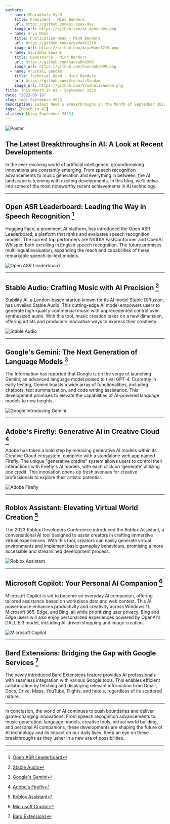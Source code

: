```yaml
---
authors:
  - name: Sharukhali Syed
    title: President - Mind Benders
    url: https://github.com/ai-apex-dev
    image_url: https://github.com/ai-apex-dev.png 
  - name: Arya Mane
    title: Publication Head - Mind Benders
    url: https://github.com/AryaMane1210
    image_url: https://github.com/AryaMane1210.png
  - name: Saurabha Sawant
    title: Opensource - Mind Benders
    url: https://github.com/Saurabha999
    image_url: https://github.com/Saurabha999.png
  - name: Vrushali Sandam
    title: Technical Head - Mind Benders
    url: https://github.com/VrushaliSandam
    image_url: https://github.com/VrushaliSandam.png
title: This Month in AI - September 2023
date: "2023-09-18"
slug: tmai-September-2023
description: Latest News & Breakthroughs in the Month of September 2023 in AI.
tags: [Month in AI]
aliases: [blog-September-2023]
---
```

![Poster](Poster.png)


## The Latest Breakthroughs in AI: A Look at Recent Developments

In the ever-evolving world of artificial intelligence, groundbreaking innovations are constantly emerging. From speech recognition advancements to music generation and everything in between, the AI landscape is teeming with exciting developments. In this blog, we'll delve into some of the most noteworthy recent achievements in AI technology.

<!--truncate-->

---

## Open ASR Leaderboard: Leading the Way in Speech Recognition [^1]

Hugging Face, a prominent AI platform, has introduced the Open ASR Leaderboard, a platform that ranks and evaluates speech recognition models. The current top performers are NVIDIA FastConformer and OpenAI Whisper, both excelling in English speech recognition. The future promises multilingual evaluation, expanding the reach and capabilities of these remarkable speech-to-text models.

![Open ASR Leaderboard](open-asr-leaderboard.png)

---

## Stable Audio: Crafting Music with AI Precision [^2]

Stability AI, a London-based startup known for its AI model Stable Diffusion, has unveiled Stable Audio. This cutting-edge AI model empowers users to generate high-quality commercial music with unprecedented control over synthesized audio. With this tool, music creation takes on a new dimension, offering artists and producers innovative ways to express their creativity.

![Stable Audio](stable-audio.png)

---

## Google's Gemini: The Next Generation of Language Models [^3]

The Information has reported that Google is on the verge of launching Gemini, an advanced language model poised to rival GPT-4. Currently in early testing, Gemini boasts a wide array of functionalities, including chatbots, text summarization, and code writing assistance. This development promises to elevate the capabilities of AI-powered language models to new heights.

![Google Introducing Gemini](google-intro-gemini.jpg)

---

## Adobe's Firefly: Generative AI in Creative Cloud [^4]

Adobe has taken a bold step by releasing generative AI models within its Creative Cloud ecosystem, complete with a standalone web app named Firefly. The unique "generative credits" system allows users to control their interactions with Firefly's AI models, with each click on 'generate' utilizing one credit. This innovation opens up fresh avenues for creative professionals to explore their artistic potential.

![Adobe Firefly](adobee-firefly.jpg)

---

## Roblox Assistant: Elevating Virtual World Creation [^5]

The 2023 Roblox Developers Conference introduced the Roblox Assistant, a conversational AI tool designed to assist creators in crafting immersive virtual experiences. With this tool, creators can easily generate virtual environments and implement basic gameplay behaviours, promising a more accessible and streamlined development process.

![Roblox Assistant](roblox-assistant.jpg)

---

## Microsoft Copilot: Your Personal AI Companion [^6]

Microsoft Copilot is set to become an everyday AI companion, offering tailored assistance based on workplace data and web context. This AI powerhouse enhances productivity and creativity across Windows 11, Microsoft 365, Edge, and Bing, all while prioritizing user privacy. Bing and Edge users will also enjoy personalized experiences powered by OpenAI's DALL.E 3 model, including AI-driven shopping and image creation.

![Microsoft Copilot](Microsoft-Copilot.jpg)

---

## Bard Extensions: Bridging the Gap with Google Services [^7]

The newly introduced Bard Extensions feature provides AI professionals with seamless integration with various Google tools. This enables efficient collaboration by fetching and displaying relevant information from Gmail, Docs, Drive, Maps, YouTube, Flights, and hotels, regardless of its scattered nature.

---

In conclusion, the world of AI continues to push boundaries and deliver game-changing innovations. From speech recognition advancements to music generation, language models, creative tools, virtual world building, and personal AI companions, these developments are shaping the future of AI technology and its impact on our daily lives. Keep an eye on these breakthroughs as they usher in a new era of possibilities.

---

[^1]: [Open ASR Leaderboard](https://huggingface.co/spaces/hf-audio/open_asr_leaderboard)   
[^2]: [Stable Audio](https://www.stableaudio.com/)
[^3]: [Google's Gemini](https://www.reuters.com/technology/google-nears-release-ai-software-gemini-information-2023-09-15/)
[^4]: [Adobe's Firefly](https://techcrunch.com/2023/09/13/adobes-firefly-generative-ai-models-are-now-generally-available-get-pricing-plans/?guccounter=1)
[^5]: [Roblox Assistant](https://www.theverge.com/2023/9/8/23863943/roblox-ai-chatbot-assistant-ai-rdc-2023)
[^6]: [Microsoft Copilot](https://blogs.microsoft.com/blog/2023/09/21/announcing-microsoft-copilot-your-everyday-ai-companion/)
[^7]: [Bard Extensions](https://blog.google/products/bard/google-bard-new-features-update-sept-2023/)

